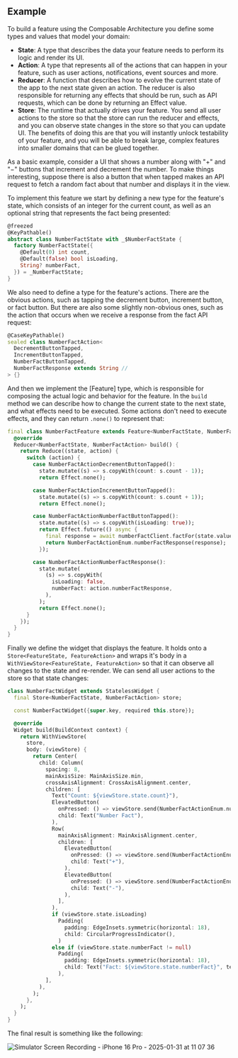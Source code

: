## Example

To build a feature using the Composable Architecture you define some types and values that model your domain:

- **State**: A type that describes the data your feature needs to perform its logic and render its UI.
- **Action**: A type that represents all of the actions that can happen in your feature, such as user actions, notifications, event sources and more.
- **Reducer**: A function that describes how to evolve the current state of the app to the next state given an action. The reducer is also responsible for returning any effects that should be run, such as API requests, which can be done by returning an Effect value.
- **Store**: The runtime that actually drives your feature. You send all user actions to the store so that the store can run the reducer and effects, and you can observe state changes in the store so that you can update UI.
The benefits of doing this are that you will instantly unlock testability of your feature, and you will be able to break large, complex features into smaller domains that can be glued together.

As a basic example, consider a UI that shows a number along with "+" and "−" buttons that increment and decrement the number. To make things interesting, suppose there is also a button that when tapped makes an API request to fetch a random fact about that number and displays it in the view.

To implement this feature we start by defining a new type for the feature's state, which consists of an integer for the current count, as well as an optional string that represents the fact being presented:

```dart
@freezed
@KeyPathable()
abstract class NumberFactState with _$NumberFactState {
  factory NumberFactState({
    @Default(0) int count,
    @Default(false) bool isLoading,
    String? numberFact,
  }) = _NumberFactState;
}

```

We also need to define a type for the feature's actions. There are the obvious actions, such as tapping the decrement button, increment button, or fact button. But there are also some slightly non-obvious ones, such as the action that occurs when we receive a response from the fact API request:

```dart 
@CaseKeyPathable()
sealed class NumberFactAction<
  DecrementButtonTapped,
  IncrementButtonTapped,
  NumberFactButtonTapped,
  NumberFactResponse extends String //
> {}
```

And then we implement the [Feature] type, which is responsible for composing the actual logic and behavior for the feature. In the `build` method we can describe how to change the current state to the next state, and what effects need to be executed. Some actions don't need to execute effects, and they can return `.none()` to represent that:

```dart
final class NumberFactFeature extends Feature<NumberFactState, NumberFactAction> {
  @override
  Reducer<NumberFactState, NumberFactAction> build() {
    return Reduce((state, action) {
      switch (action) {
        case NumberFactActionDecrementButtonTapped():
          state.mutate((s) => s.copyWith(count: s.count - 1));
          return Effect.none();

        case NumberFactActionIncrementButtonTapped():
          state.mutate((s) => s.copyWith(count: s.count + 1));
          return Effect.none();

        case NumberFactActionNumberFactButtonTapped():
          state.mutate((s) => s.copyWith(isLoading: true));
          return Effect.future(() async {
            final response = await numberFactClient.factFor(state.value.count);
            return NumberFactActionEnum.numberFactResponse(response);
          });

        case NumberFactActionNumberFactResponse():
          state.mutate(
            (s) => s.copyWith(
              isLoading: false,
              numberFact: action.numberFactResponse,
            ),
          );
          return Effect.none();
      }
    });
  }
}
```

Finally we define the widget that displays the feature. It holds onto a `Store<FeatureState, FeatureAction>` and wraps it's body in a `WithViewStore<FeatureState, FeatureAction>` so that it can observe all changes to the state and re-render. We can send all user actions to the store so that state changes:

```dart
class NumberFactWidget extends StatelessWidget {
  final Store<NumberFactState, NumberFactAction> store;

  const NumberFactWidget({super.key, required this.store});

  @override
  Widget build(BuildContext context) {
    return WithViewStore(
      store,
      body: (viewStore) {
        return Center(
          child: Column(
            spacing: 8,
            mainAxisSize: MainAxisSize.min,
            crossAxisAlignment: CrossAxisAlignment.center,
            children: [
              Text("Count: ${viewStore.state.count}"),
              ElevatedButton(
                onPressed: () => viewStore.send(NumberFactActionEnum.numberFactButtonTapped()),
                child: Text("Number Fact"),
              ),
              Row(
                mainAxisAlignment: MainAxisAlignment.center,
                children: [
                  ElevatedButton(
                    onPressed: () => viewStore.send(NumberFactActionEnum.incrementButtonTapped()),
                    child: Text("+"),
                  ),
                  ElevatedButton(
                    onPressed: () => viewStore.send(NumberFactActionEnum.decrementButtonTapped()),
                    child: Text("-"),
                  ),
                ],
              ),
              if (viewStore.state.isLoading)
                Padding(
                  padding: EdgeInsets.symmetric(horizontal: 18),
                  child: CircularProgressIndicator(),
                )
              else if (viewStore.state.numberFact != null)
                Padding(
                  padding: EdgeInsets.symmetric(horizontal: 18),
                  child: Text("Fact: ${viewStore.state.numberFact}", textAlign: TextAlign.center),
                ),
            ],
          ),
        );
      },
    );
  }
}
```

The final result is something like the following:

![Simulator Screen Recording - iPhone 16 Pro - 2025-01-31 at 11 07 36](https://github.com/user-attachments/assets/6d94c617-0318-48ba-806a-0b7d6ca50a93)
